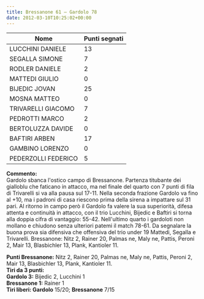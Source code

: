 ```yaml
---
title: Bressanone 61 – Gardolo 78
date: 2012-03-10T10:25:02+00:00
---
```


| **Nome** | **Punti segnati** |
| -------- | ----------------- |
| LUCCHINI DANIELE | 13 |
| SEGALLA SIMONE | 7 |
| RODLER DANIELE | 2 |
| MATTEDI GIULIO | 0 |
| BIJEDIC JOVAN | 25 |
| MOSNA MATTEO | 0 |
| TRIVARELLI GIACOMO | 7 |
| PEDROTTI MARCO | 2 |
| BERTOLUZZA DAVIDE | 0 |
| BAFTIRI ARBEN | 17 |
| GAMBINO LORENZO | 0 |
| PEDERZOLLI FEDERICO | 5 |

**Commento:**  
Gardolo sbanca l'ostico campo di Bressanone. Partenza titubante dei gialloblu che faticano in attacco, ma nel finale del quarto con 7 punti di fila di Trivarelli si va alla pausa sul 17-11. Nella seconda frazione Gardolo va fino al +10, ma i padroni di casa riescono prima della sirena a impattare sul 31 pari. Al ritorno in campo però il Gardolo fa valere la sua superiorità, difesa attenta e continuità in attacco, con il trio Lucchini, Bijedic e Baftiri si torna alla doppia cifra di vantaggio: 55-42. Nell'ultimo quarto i gardoloti non mollano e chiudono senza ulteriori patemi il match 78-61. Da segnalare la buona prova sia difensiva che offensiva del trio under 19 Mattedi, Segalla e Trivarelli. Bressanone: Nitz 2, Rainer 20, Palmas ne, Maly ne, Pattis, Peroni 2, Mair 13, Blasbichler 13, Plank, Kantioler 11.

**Punti Bressanone:** Nitz 2, Rainer 20, Palmas ne, Maly ne, Pattis, Peroni 2, Mair 13, Blasbichler 13, Plank, Kantioler 11.  
**Tiri da 3 punti:**  
**Gardolo 3:** Bijedic 2, Lucchini 1  
**Bressanone 1:** Rainer 1  
**Tiri liberi: Gardolo** 15/20; **Bressanone** 7/15